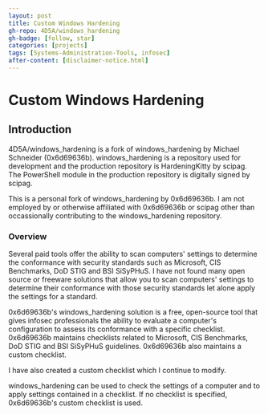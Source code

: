 ```yaml
---
layout: post
title: Custom Windows Hardening
gh-repo: 4D5A/windows_hardening
gh-badge: [follow, star]
categories: [projects]
tags: [Systems-Administration-Tools, infosec]
after-content: [disclaimer-notice.html]
---
```

# Custom Windows Hardening

## Introduction

4D5A/windows_hardening is a fork of windows_hardening by Michael Schneider (0x6d69636b). windows_hardening is a repository used for development and the production repository is HardeningKitty by scipag. The PowerShell module in the production repository is digitally signed by scipag.

This is a personal fork of windows_hardening by 0x6d69636b. I am not employed by or otherwise affiliated with 0x6d69636b or scipag other than occassionally contributing to the windows_hardening repository.

### Overview

Several paid tools offer the ability to scan computers' settings to determine the conformance with security standards such as Microsoft, CIS Benchmarks, DoD STIG and BSI SiSyPHuS. I have not found many open source or freeware solutions that allow you to scan computers' settings to determine their conformance with those security standards let alone apply the settings for a standard.

0x6d69636b's windows_hardening solution is a free, open-source tool that gives infosec professionals the ability to evaluate a computer's configuration to assess its conformance with a specific checklist. 0x6d69636b maintains checklists related to Microsoft, CIS Benchmarks, DoD STIG and BSI SiSyPHuS guidelines. 0x6d69636b also maintains a custom checklist.

I have also created a custom checklist which I continue to modify.

windows_hardening can be used to check the settings of a computer and to apply settings contained in a checklist. If no checklist is specified, 0x6d69636b's custom checklist is used.